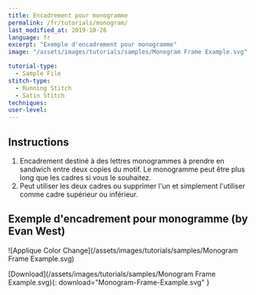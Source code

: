 ```yaml
---
title: Encadrement pour monogramme
permalink: /fr/tutorials/monogram/
last_modified_at: 2019-10-26
language: fr
excerpt: "Exemple d'encadrement pour monogramme"
image: "/assets/images/tutorials/samples/Monogram Frame Example.svg"

tutorial-type:
  - Sample File
stitch-type: 
  - Running Stitch
  - Satin Stitch
techniques:
user-level:
---
```

## Instructions

1.  Encadrement destiné à des lettres monogrammes à prendre en sandwich entre deux copies du motif. Le monogramme peut être plus long que les cadres si vous le souhaitez.
2. Peut utiliser les deux cadres ou supprimer l'un et simplement l'utiliser comme cadre supérieur ou inférieur.

## Exemple d'encadrement pour monogramme (by Evan West)

![Applique Color Change](/assets/images/tutorials/samples/Monogram Frame Example.svg)

[Download](/assets/images/tutorials/samples/Monogram Frame Example.svg){: download="Monogram-Frame-Example.svg" }

